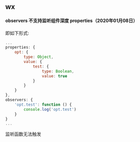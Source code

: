 ## wx
#### observers 不支持监听组件深度 properties（2020年01月08日）
即如下形式:
``` js
...
properties: {
    opt: {
        type: Object,
        value: {
            test: {
                type: Boolean,
                value: true
            }
        }
    }
},
observers: {
    'opt.test': function () {
        console.log('opt.test')
    }
}
...
```
监听函数无法触发
#### 